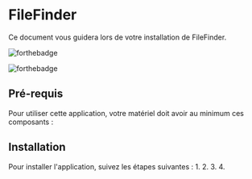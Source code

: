 # FileFinder
Ce document vous guidera lors de votre installation de FileFinder.

![forthebadge](http://forthebadge.com/images/badges/makes-people-smile.svg)

![forthebadge](http://forthebadge.com/images/badges/made-with-c-sharp.svg)

## Pré-requis

Pour utiliser cette application, votre matériel doit avoir au minimum ces composants :



## Installation

Pour installer l'application, suivez les étapes suivantes :
1. 
2. 
3. 
4. 
